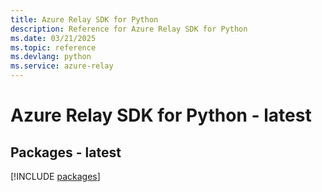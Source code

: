 ```yaml
---
title: Azure Relay SDK for Python
description: Reference for Azure Relay SDK for Python
ms.date: 03/21/2025
ms.topic: reference
ms.devlang: python
ms.service: azure-relay
---
```

# Azure Relay SDK for Python - latest
## Packages - latest
[!INCLUDE [packages](relay-index.md)]